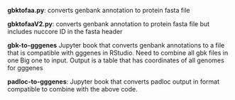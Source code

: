 **gbktofaa.py**: converts genbank annotation to protein fasta file

**gbktofaaV2.py**: converts genbank annotation to protein fasta file but includes nuccore ID in the fasta header

**gbk-to-gggenes** Jupyter book that converts genbank annotations to a file that is compatible with gggenes in RStudio. Need  to combine all gbk files in one Big one to input. Output is a table that has coordinates of all genomes for gggenes

**padloc-to-gggenes**: Jupyter book that converts padloc output in format compatible to combine with the above code. 
